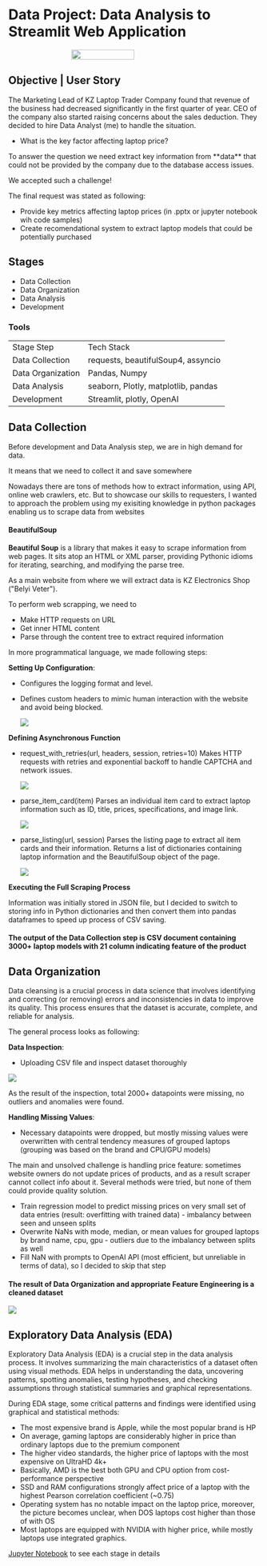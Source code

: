 # Data Project: Data Analysis to Streamlit Web Application

<div style="display: flex; justify-content: center; align-items: center">
<img src="https://i.pinimg.com/originals/e4/d3/95/e4d395849317f98f2a418c0e10182b0d.gif" style="width: 50%">
</div>

## Objective | User Story
The Marketing Lead of KZ Laptop Trader Company found that revenue of the business had decreased significantly in the first quarter of year. CEO of the company also started raising concerns about the sales deduction. They decided to hire Data Analyst (me) to handle the situation.
* What is the key factor affecting laptop price?
<p>To answer the question we need extract key information from **data** that could not be provided by the company due to the database access issues. </p>
<p>We accepted such a challenge!</p>
<p>The final request was stated as following: 
<ul>
<li>Provide key metrics affecting laptop prices (in .pptx or jupyter notebook wih code samples)</li>
<li>Create recomendational system to extract laptop models that could be potentially purchased</li>
</ul>
</p>

## Stages
* Data Collection
* Data Organization
* Data Analysis
* Development

### Tools
<table>
  <tr>
    <td>Stage Step</td>
    <td>Tech Stack</td>
  </tr>
  <tr>
    <td>Data Collection</td>
    <td>requests, beautifulSoup4, assyncio</td>
  </tr>
  <tr>
    <td>Data Organization</td>
    <td>Pandas, Numpy</td>
  </tr>
  <tr>
    <td>Data Analysis</td>
    <td>seaborn, Plotly, matplotlib, pandas</td>
  </tr>
  <tr>
    <td>Development</td>
    <td>Streamlit, plotly, OpenAI</td>
  </tr>
</table>

## Data Collection
Before development and Data Analysis step, we are in high demand for data.
<p>It means that we need to collect it and save somewhere</p>
<p>Nowadays there are tons of methods how to extract information, using API, online web crawlers, etc. But to showcase our skills to requesters, I wanted to approach the problem using my exisiting knowledge in python packages enabling us to scrape data from websites</p>

#### BeautifulSoup
**Beautiful Soup** is a library that makes it easy to scrape information from web pages. It sits atop an HTML or XML parser, providing Pythonic idioms for iterating, searching, and modifying the parse tree.
<p>As a main website from where we will extract data is KZ Electronics Shop ("Belyi Veter").</p>
<p>To perform web scrapping, we need to 
<ul>
  <li>Make HTTP requests on URL</li>
  <li>Get inner HTML content</li>
  <li>Parse through the content tree to extract required information</li>
</ul>
<p>In more programmatical language, we made following steps:
  
**Setting Up Configuration**:

* Configures the logging format and level.
* Defines custom headers to mimic human interaction with the website and avoid being blocked.
  
  ![](https://github.com/dxmension/Data-project-laptop-analysis/blob/main/assets/5264826213891955301.jpg)
  
**Defining Asynchronous Function**
* request_with_retries(url, headers, session, retries=10)
    Makes HTTP requests with retries and exponential backoff to handle CAPTCHA and network issues.

  ![](https://github.com/dxmension/Data-project-laptop-analysis/blob/main/assets/5262702996809178717.jpg)
    
* parse_item_card(item)
    Parses an individual item card to extract laptop information such as ID, title, prices, specifications, and image link.

  ![](https://github.com/dxmension/Data-project-laptop-analysis/blob/main/assets/9af03364-0272-44dc-8596-d6d86e1b1734.jpg)
  
* parse_listing(url, session)
    Parses the listing page to extract all item cards and their information. Returns a list of dictionaries containing laptop information and the BeautifulSoup object of the page.

  ![](https://github.com/dxmension/Data-project-laptop-analysis/blob/main/assets/5264826213891955329.jpg)

  
**Executing the Full Scraping Process**

Information was initially stored in JSON file, but I decided to switch to storing info in Python dictionaries and then convert them into pandas dataframes to speed up process of CSV saving.

#### The output of the Data Collection step is CSV document containing 3000+ laptop models with 21 column indicating feature of the product
</p>

## Data Organization
Data cleansing is a crucial process in data science that involves identifying and correcting (or removing) errors and inconsistencies in data to improve its quality. This process ensures that the dataset is accurate, complete, and reliable for analysis.

The general process looks as following:

**Data Inspection**:
* Uploading CSV file and inspect dataset thoroughly

![](https://github.com/dxmension/Data-project-laptop-analysis/blob/main/assets/5265003840854417965.jpg)

As the result of the inspection, total 2000+ datapoints were missing, no outliers and anomalies were found.

**Handling Missing Values**:

* Necessary datapoints were dropped, but mostly missing values were overwritten with central tendency measures of grouped laptops (grouping was based on the brand and CPU/GPU models)
    
The main and unsolved challenge is handling price feature: sometimes website owners do not update prices of products, and as a result scraper cannot collect info about it. Several methods were tried, but none of them could provide quality solution.
* Train regression model to predict missing prices on very small set of data entries (result: overfitting with trained data) - imbalancy between seen and unseen splits
* Overwrite NaNs with mode, median, or mean values for grouped laptops by brand name, cpu, gpu - outliers due to the imbalancy between splits as well
* Fill NaN with prompts to OpenAI API (most efficient, but unreliable in terms of data), so I decided to skip that step

#### The result of Data Organization and appropriate Feature Engineering is a cleaned dataset

![](https://github.com/dxmension/Data-project-laptop-analysis/blob/main/assets/5265003840854417978.jpg)



## Exploratory Data Analysis (EDA)
Exploratory Data Analysis (EDA) is a crucial step in the data analysis process. It involves summarizing the main characteristics of a dataset often using visual methods. EDA helps in understanding the data, uncovering patterns, spotting anomalies, testing hypotheses, and checking assumptions through statistical summaries and graphical representations. 

During EDA stage, some critical patterns and findings were identified using graphical and statistical methods:

* The most expensive brand is Apple, while the most popular brand is HP
* On average, gaming laptops are considerably higher in price than ordinary laptops due to the premium component
* The higher video standards, the higher price of laptops with the most expensive on UltraHD 4k+
* Basically, AMD is the best both GPU and CPU option from cost-performance perspective
* SSD and RAM configurations strongly affect price of a laptop with the highest Pearson correlation coefficient (~0.75)
* Operating system has no notable impact  on the laptop price, moreover, the picture becomes unclear, when DOS laptops cost higher than those of with OS
* Most laptops are equipped with NVIDIA with higher price, while mostly laptops use integrated graphics.

<a href="https://github.com/dxmension/Data-project-laptop-analysis/blob/main/scraper/project-2-laptop-configuration.ipynb">Jupyter Notebook</a> to see each stage in details

